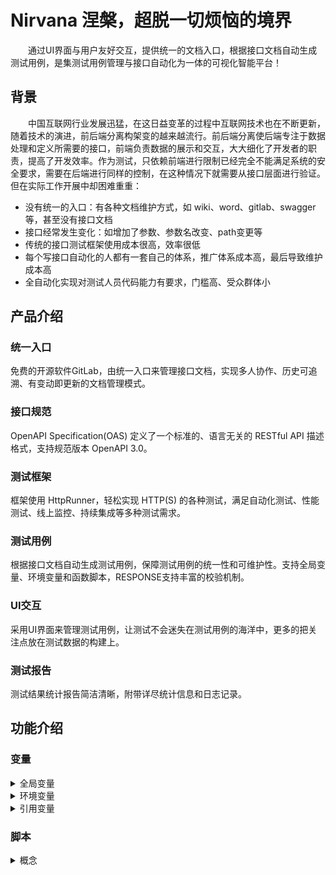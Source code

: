 # Nirvana  涅槃，超脱一切烦恼的境界
  通过UI界面与用户友好交互，提供统一的文档入口，根据接口文档自动生成测试用例，是集测试用例管理与接口自动化为一体的可视化智能平台！

## 背景
 
  中国互联网行业发展迅猛，在这日益变革的过程中互联网技术也在不断更新，随着技术的演进，前后端分离构架变的越来越流行。前后端分离使后端专注于数据处理和定义所需要的接口，前端负责数据的展示和交互，大大细化了开发者的职责，提高了开发效率。作为测试，只依赖前端进行限制已经完全不能满足系统的安全要求，需要在后端进行同样的控制，在这种情况下就需要从接口层面进行验证。但在实际工作开展中却困难重重：
  
- 没有统一的入口：有各种文档维护方式，如 wiki、word、gitlab、swagger等，甚至没有接口文档
- 接口经常发生变化：如增加了参数、参数名改变、path变更等
- 传统的接口测试框架使用成本很高，效率很低
- 每个写接口自动化的人都有一套自己的体系，推广体系成本高，最后导致维护成本高
- 全自动化实现对测试人员代码能力有要求，门槛高、受众群体小


## 产品介绍
### 统一入口
免费的开源软件GitLab，由统一入口来管理接口文档，实现多人协作、历史可追溯、有变动即更新的文档管理模式。  
### 接口规范
OpenAPI Specification(OAS) 定义了一个标准的、语言无关的 RESTful API 描述格式，支持规范版本 OpenAPI 3.0。
### 测试框架
框架使用 HttpRunner，轻松实现 HTTP(S) 的各种测试，满足自动化测试、性能测试、线上监控、持续集成等多种测试需求。
### 测试用例
根据接口文档自动生成测试用例，保障测试用例的统一性和可维护性。支持全局变量、环境变量和函数脚本，RESPONSE支持丰富的校验机制。
### UI交互
采用UI界面来管理测试用例，让测试不会迷失在测试用例的海洋中，更多的把关注点放在测试数据的构建上。
### 测试报告
测试结果统计报告简洁清晰，附带详尽统计信息和日志记录。

## 功能介绍
### 变量

<details>
  <summary>全局变量</summary>
全局变量（Global variables）的作用域是在整个工作空间,作为系统默认的变量存在。  
</details>
<details>
  <summary>环境变量</summary>
环境变量（Environment variables）的作用域是用例执行时所选择的环境内，如果一个key即存在全局变量中，又存在环境变量中，优先使用环境变量的值。     
   
*环境，在实际测试中会有多套环境，包括测试环境、预生产环境、或者针对不同版本的环境，每个环境对应的一些变量如请求地址、用户信息和中间件地址等都不相同，为了避免每测试一个环境都要手动修改相关数据，引入环境概念。*
</details>
<details>
  <summary>引用变量</summary>
通过特殊符号$引用变量，例如$Variables
</details>

### 脚本
<details>
  <summary>概念</summary>
**脚本** 是一种灵活的，强大的辅助接口请求的方式，脚本分为：预定义脚本和自定义脚步。
</details>
